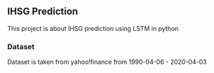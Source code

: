 ## IHSG Prediction
This project is about IHSG prediction using LSTM in python

### Dataset
Dataset is taken from yahoo!finance from 1990-04-06 - 2020-04-03
